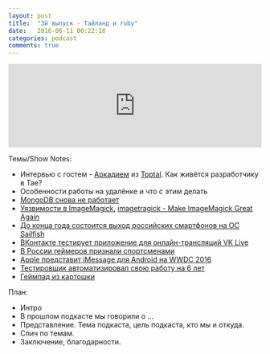 ```yaml
---
layout: post
title:  "3й выпуск - Тайланд и ruby"
date:   2016-06-11 00:22:18
categories: podcast
comments: true
---
```


<iframe width="100%" height="166" scrolling="no" frameborder="no" src="https://w.soundcloud.com/player/?url=https%3A//api.soundcloud.com/tracks/269988644&amp;color=ff5500&amp;auto_play=false&amp;hide_related=false&amp;show_comments=true&amp;show_user=true&amp;show_reposts=false"></iframe>

Темы/Show Notes:

- Интервью с гостем - [Аркадием](https://www.linkedin.com/in/arkadiy-zabazhanov-12130a50) из [Toptal](https://www.toptal.com). Как живётся разработчику в Тае?
- Особенности работы на удалёнке и что с этим делать
- [MongoDB снова не работает](https://engineering.meteor.com/mongodb-queries-dont-always-return-all-matching-documents-654b6594a827#.m3nmx7tvw)
- [Уязвимости в ImageMagick](https://www.linux.org.ru/news/security/12630654), [imagetragick - Make ImageMagick Great Again](https://imagetragick.com)
- [До конца года состоится выход российских смартфонов на ОС Sailfish](http://www.kommersant.ru/doc/3008908)
- [ВКонтакте тестирует приложение для онлайн-трансляций VK Live](https://daily.afisha.ru/news/2425-vkontakte-testiruet-prilozhenie-dlya-onlayn-translyaciy-vk-live/)
- [В России геймеров признали спортсменами](https://www.gazeta.ru/tech/2016/06/08/8292761/games-are-cool.shtml)
- [Apple представит iMessage для Android на WWDC 2016](http://mobiltelefon.ru/post_1465554976.html)
- [Тестировщик автоматизировал свою работу на 6 лет](http://www.payscale.com/career-news/2016/05/programmer-fired-after-6-years-realizes-he-doesnt-know-how-to-code)
- [Геймпад из картошки](https://www.youtube.com/watch?time_continue=191&v=JHonbXhiG1Y)


План:

- Интро
- В прошлом подкасте мы говорили о ...
- Представление. Тема подкаста, цель подкаста, кто мы и откуда.
- Спич по темам.
- Заключение, благодарности. 
